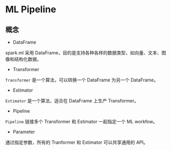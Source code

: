 # ML Pipeline

## 概念

* DataFrame

spark.ml 采用 DataFrame，目的是支持各种各样的数据类型，如向量、文本、图像和结构化数据。

* Transformer

`Transformer` 是一个算法，可以转换一个 DataFrame 为另一个 DataFrame。

* Estimator

`Estimator` 是一个算法，适合在 DataFrame 上生产 Transformer。

* Pipeline

`Pipeline` 链接多个 Transformer 和 Estimator 一起指定一个 ML workfow。

* Parameter

通过指定参数，所有的 Tranformer 和 Estimator 可以共享通用的 API。
